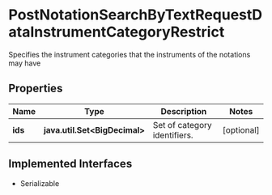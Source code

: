 

# PostNotationSearchByTextRequestDataInstrumentCategoryRestrict

Specifies the instrument categories that the instruments of the notations may have

## Properties

Name | Type | Description | Notes
------------ | ------------- | ------------- | -------------
**ids** | **java.util.Set&lt;BigDecimal&gt;** | Set of category identifiers. |  [optional]


## Implemented Interfaces

* Serializable


